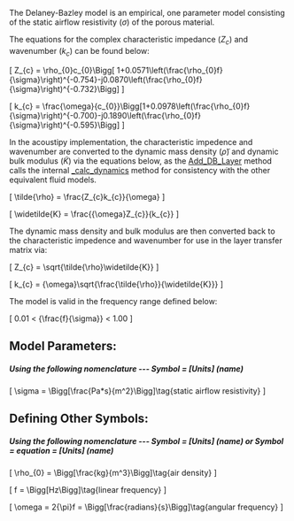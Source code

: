 The Delaney-Bazley model is an empirical, one parameter model consisting of the static airflow resistivity $(\sigma)$ of the porous material.

The equations for the complex characteristic impedance $(Z_{c})$ and wavenumber $(k_{c})$ can be found below:

\[
Z_{c} = \rho_{0}c_{0}\Bigg[ 1+0.0571\left(\frac{\rho_{0}f}{\sigma}\right)^{-0.754}-j0.0870\left(\frac{\rho_{0}f}{\sigma}\right)^{-0.732}\Bigg]
\]

\[
k_{c} = \frac{\omega}{c_{0}}\Bigg[1+0.0978\left(\frac{\rho_{0}f}{\sigma}\right)^{-0.700}-j0.1890\left(\frac{\rho_{0}f}{\sigma}\right)^{-0.595}\Bigg]
\]

In the acoustipy implementation, the characteristic impedence and wavenumber are converted to the dynamic mass density $(\tilde{\rho})$ and dynamic bulk modulus $(\widetilde{K})$ via the equations below, as the [Add_DB_Layer](https://jakep72.github.io/acoustipy/AcousticTMM/#src.acoustipy.TMM.AcousticTMM.Add_DB_Layer) method calls the internal [_calc_dynamics](https://jakep72.github.io/acoustipy/AcousticTMM/#src.acoustipy.TMM.AcousticTMM._calc_dynamics) method for consistency with the other equivalent fluid models.

\[
\tilde{\rho} = \frac{Z_{c}k_{c}}{\omega}
\]

\[
\widetilde{K} = \frac{{\omega}Z_{c}}{k_{c}}
\]

The dynamic mass density and bulk modulus are then converted back to the characteristic impedence and wavenumber for use in the layer transfer matrix via:

\[
Z_{c} = \sqrt{\tilde{\rho}\widetilde{K}}
\]

\[
k_{c} = {\omega}\sqrt{\frac{\tilde{\rho}}{\widetilde{K}}}
\]

The model is valid in the frequency range defined below:

\[
0.01 < {\frac{f}{\sigma}} < 1.00
\]

## Model Parameters:

##### Using the following nomenclature --- Symbol = [Units] (name)

\[
\sigma = \Bigg[\frac{Pa*s}{m^2}\Bigg]\tag{static airflow resistivity}
\]

## Defining Other Symbols:

##### Using the following nomenclature --- Symbol = [Units] (name) or Symbol = equation = [Units] (name)

\[
\rho_{0} = \Bigg[\frac{kg}{m^3}\Bigg]\tag{air density}
\]

\[
f = \Bigg[Hz\Bigg]\tag{linear frequency}
\]

\[
\omega = 2{\pi}f = \Bigg[\frac{radians}{s}\Bigg]\tag{angular frequency}
\]